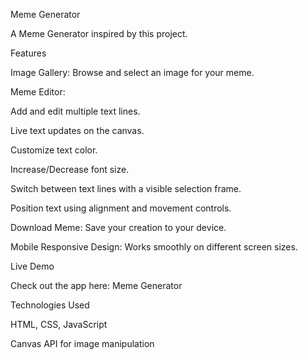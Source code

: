 Meme Generator

A Meme Generator inspired by this project.

Features

Image Gallery: Browse and select an image for your meme.

Meme Editor:

Add and edit multiple text lines.

Live text updates on the canvas.

Customize text color.

Increase/Decrease font size.

Switch between text lines with a visible selection frame.

Position text using alignment and movement controls.

Download Meme: Save your creation to your device.

Mobile Responsive Design: Works smoothly on different screen sizes.

Live Demo

Check out the app here: Meme Generator

Technologies Used

HTML, CSS, JavaScript

Canvas API for image manipulation

